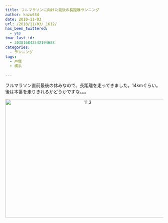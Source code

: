 ```yaml
---
title: フルマラソンに向けた最後の長距離ランニング
author: kazu634
date: 2010-11-03
url: /2010/11/03/_1612/
has_been_twittered:
  - yes
tmac_last_id:
  - 303816842542194688
categories:
  - ランニング
tags:
  - 戸塚
  - 横浜

---
```

フルマラソン直前最後の休みなので、長距離を走ってきました。14kmぐらい。後は本番を走りきれるかどうかですな。。。

<p style="text-align: center;">
<a href="http://blog.kazu634.com/2010/11/03/%e3%83%95%e3%83%ab%e3%83%9e%e3%83%a9%e3%82%bd%e3%83%b3%e3%81%ab%e5%90%91%e3%81%91%e3%81%9f%e6%9c%80%e5%be%8c%e3%81%ae%e9%95%b7%e8%b7%9d%e9%9b%a2%e3%83%a9%e3%83%b3%e3%83%8b%e3%83%b3%e3%82%b0/11-3/" onclick="__gaTracker('send', 'event', 'outbound-article', 'http://blog.kazu634.com/2010/11/03/%e3%83%95%e3%83%ab%e3%83%9e%e3%83%a9%e3%82%bd%e3%83%b3%e3%81%ab%e5%90%91%e3%81%91%e3%81%9f%e6%9c%80%e5%be%8c%e3%81%ae%e9%95%b7%e8%b7%9d%e9%9b%a2%e3%83%a9%e3%83%b3%e3%83%8b%e3%83%b3%e3%82%b0/11-3/', '');" title='11 3'><img width="510" height="377" src="http://blog.kazu634.com/wp-content/uploads/2012/06/11-3.jpg" class="attachment-large aligncenter wp-image-821" alt="11 3" title="11 3" /></a>
</p>